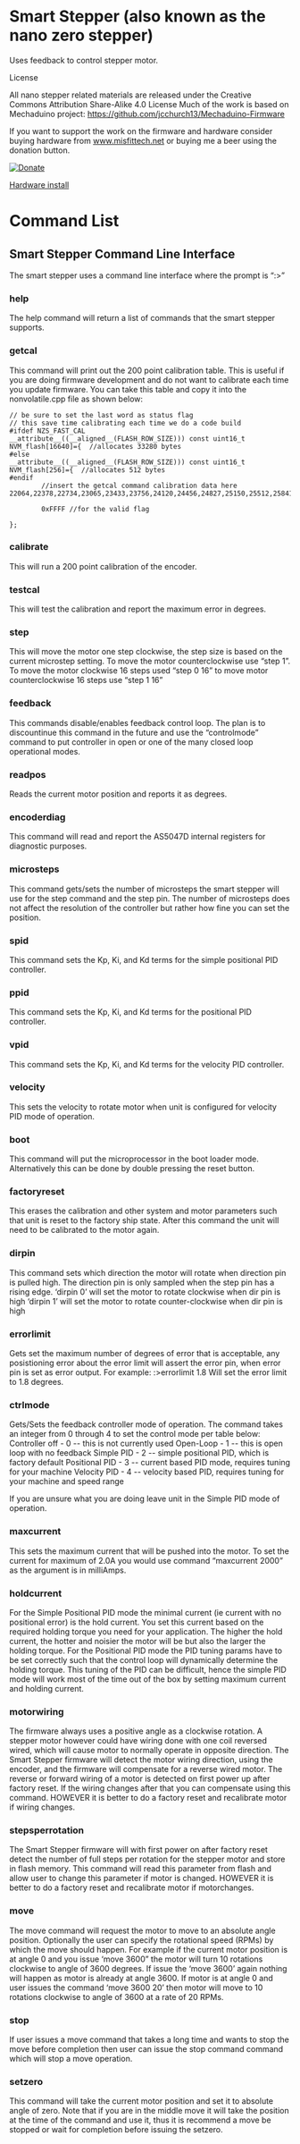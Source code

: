 # Smart Stepper (also known as the nano zero stepper)



Uses feedback to control stepper motor. 

License

All nano stepper related materials are released under the Creative Commons Attribution Share-Alike 4.0 License
Much of the work is based on Mechaduino project:
https://github.com/jcchurch13/Mechaduino-Firmware

If you want to support the work on the firmware and hardware consider buying hardware from www.misfittech.net or buying me a beer using the donation button. 

[![Donate](https://img.shields.io/badge/Donate-PayPal-green.svg)](https://www.paypal.com/cgi-bin/webscr?cmd=_s-xclick&hosted_button_id=4JAEK4G24W2U4)

[Hardware install](http://misfittech.net/2016/11/29/installing-the-nano-zero-stepper/)

# Command List

## Smart Stepper Command Line Interface
The smart stepper uses a command line interface where the prompt is “:>” 

### help 
The help command will return a list of commands that the smart stepper supports. 

### getcal
This command will print out the 200 point calibration table.  This is useful if you are doing firmware development and do not want to calibrate each time you update firmware.  You can take this table and copy it into the nonvolatile.cpp file as shown below:
```//we use this so we can hard code calibration table
// be sure to set the last word as status flag
// this save time calibrating each time we do a code build
#ifdef NZS_FAST_CAL
__attribute__((__aligned__(FLASH_ROW_SIZE))) const uint16_t NVM_flash[16640]={  //allocates 33280 bytes
#else
__attribute__((__aligned__(FLASH_ROW_SIZE))) const uint16_t NVM_flash[256]={  //allocates 512 bytes
#endif
		//insert the getcal command calibration data here		22064,22378,22734,23065,23433,23756,24120,24456,24827,25150,25512,25841,26203,26520,26869,27191,27543,27853,28197,28513,28861,29169,29508,29823,30172,30477,30819,31136,31483,31790,32131,32447,32794,33099,33439,33755,34102,34409,34748,35061,35405,35709,36046,36357,36701,37005,37341,37655,37999,38302,38639,38952,39295,39599,39938,40251,40598,40906,41250,41566,41921,42230,42575,42896,43247,43557,43902,44223,44575,44881,45225,45541,45889,46192,46530,46843,47187,47489,47824,48138,48479,48783,49122,49436,49783,50088,50427,50739,51083,51384,51719,52028,52366,52668,53003,53314,53660,53965,54310,54626,54981,55292,55640,55966,56324,56640,56992,57319,57681,57998,58352,58685,59051,59371,59732,60062,60424,60739,61089,61408,61759,62066,62409,62725,63074,63381,63725,64042,64394,64701,65043,65357,167,467,803,1111,1450,1751,2087,2399,2745,3049,3392,3711,4063,4372,4720,5042,5396,5708,6059,6384,6744,7055,7407,7728,8081,8387,8727,9036,9375,9670,10000,10302,10635,10930,11255,11559,11892,12185,12513,12814,13147,13438,13762,14060,14389,14675,14996,15294,15621,15908,16228,16529,16858,17148,17478,17785,18124,18425,18762,19077,19425,19730,20073,20390,20739,21049,21393,21714,

		0xFFFF //for the valid flag

};
```

### calibrate
This will run a 200 point calibration of the encoder. 

### testcal 
This will test the calibration and report the maximum error in degrees. 

### step
This will move the motor one step clockwise, the step size is based on the current microstep setting.  To move the motor counterclockwise use “step 1”. To move the motor clockwise 16 steps used “step 0 16” to move motor counterclockwise 16 steps use “step 1 16”

### feedback 
This commands disable/enables feedback control loop. 
The plan is to discountinue this command in the future and use the “controlmode” command to put controller in open or one of the many closed loop operational modes. 

### readpos
Reads the current motor position and reports it as degrees.

### encoderdiag
This command will read and report the AS5047D internal registers for diagnostic purposes. 

### microsteps 
This command gets/sets the number of microsteps the smart stepper will use for the step command and the step pin.  The number of microsteps does not affect the resolution of the controller but rather how fine you can set the position. 

### spid
This command sets the Kp, Ki, and Kd terms for the simple positional PID controller. 

### ppid
This command sets the Kp, Ki, and Kd terms for the positional PID controller. 

### vpid
This command sets the Kp, Ki, and Kd terms for the velocity PID controller. 

### velocity 
This sets the velocity to rotate motor when unit is configured for velocity PID mode of operation. 

### boot
This command will put the microprocessor in the boot loader mode.  Alternatively this can be done by double pressing the reset button. 

### factoryreset 
This erases the calibration and other system and motor parameters such that unit is reset to the factory ship state.  After this command the unit will need to be calibrated to the motor again. 

### dirpin
This command sets which direction the motor will rotate when direction pin is pulled high. The direction pin is only sampled when the step pin has a rising edge. 
‘dirpin 0’ will set the motor to rotate clockwise when dir pin is high
‘dirpin 1’ will set the motor to rotate counter-clockwise when dir pin is high

### errorlimit
Gets set the maximum number of degrees of error that is acceptable, any posistioning error about the error limit will assert the error pin, when error pin is set as error output. 
For example:
:>errorlimit 1.8 
Will set the error limit to 1.8 degrees. 

### ctrlmode
Gets/Sets the feedback controller mode of operation. The command takes an integer from 0 through 4 to set the control mode per table below:
Controller off - 	0  -- this is not currently used
Open-Loop - 	1  -- this is open loop with no feedback
Simple PID -   2  -- simple positional PID, which is factory default 
Positional PID - 3 -- current based PID mode, requires tuning for your machine
Velocity PID - 4 -- velocity based PID, requires tuning for your machine and speed range

If you are unsure what you are doing leave unit in the Simple PID mode of operation. 

### maxcurrent
This sets the maximum current that will be pushed into the motor. To set the current for maximum of 2.0A you would use command “maxcurrent 2000” as the argument is in milliAmps. 

### holdcurrent
For the Simple Positional PID mode the minimal current (ie current with no positional error) is the hold current. You set this current based on the required holding torque you need for your application. The higher the hold current, the hotter and noisier the motor will be but also the larger the holding torque. 
For the Positional PID mode the PID tuning params have to be set correctly such that the control loop will dynamically determine the holding torque. This tuning of the PID can be difficult, hence the simple PID mode will work most of the time out of the box by setting maximum current and holding current. 

### motorwiring
The firmware always uses a positive angle as a clockwise rotation. A stepper motor however could have wiring done with one coil reversed wired, which will cause motor to normally operate in opposite direction. The Smart Stepper firmware will detect the motor wiring direction, using the encoder, and the firmware will compensate for a reverse wired motor.  The reverse or forward wiring of a motor is detected on first power up after factory reset. If the wiring changes after that you can compensate using this command. 
HOWEVER  it is better to do a factory reset and recalibrate motor if wiring changes. 

### stepsperrotation
The Smart Stepper firmware will with first power on after factory reset detect the number of full steps per rotation for the stepper motor and store in flash memory. This command will read this parameter from flash and allow user to change this parameter if motor is changed.
HOWEVER  it is better to do a factory reset and recalibrate motor if motorchanges. 

### move
The move command will request the motor to move to an absolute angle position.  Optionally the user can specify the rotational speed (RPMs) by which the move should happen. For example if the current motor position is at angle 0 and you issue ‘move 3600” the motor will turn 10 rotations clockwise to angle of 3600 degrees. If issue the ‘move 3600’ again nothing will happen as motor is already at angle 3600. 
If motor is at angle 0 and user issues the command ‘move 3600 20’ then motor will move to 10 rotations clockwise to angle of 3600 at a rate of 20 RPMs. 

### stop
If user issues a move command that takes a long time and wants to stop the move before completion then user can issue the stop command command which will stop a move operation. 

### setzero
This command will take the current motor position and set it to absolute angle of  zero. Note that if you are in the middle move it will take the position at the time of the command and use it, thus it is recommend a move be stopped or wait for completion before issuing the setzero. 



